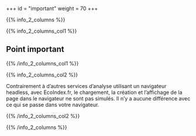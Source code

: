 +++
id = "important"
weight = 70
+++

{{% info_2_columns %}}

{{% info_2_columns_col1 %}}

## Point important

{{% /info_2_columns_col1 %}}

{{% info_2_columns_col2 %}}

Contrairement à d’autres services d’analyse utilisant un navigateur headless, avec EcoIndex.fr, le chargement, la
création et l’affichage de la page dans le navigateur ne sont pas simulés. Il n’y a aucune différence avec ce qui se
passe dans votre navigateur.

{{% /info_2_columns_col2 %}}

{{% /info_2_columns %}}
